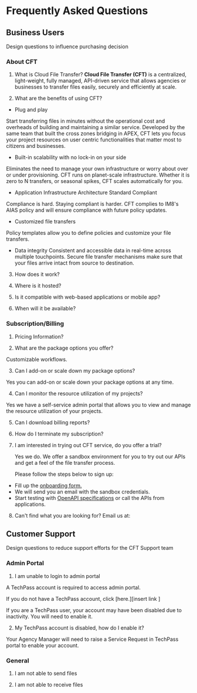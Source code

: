 # Frequently Asked Questions

## Business Users

Design questions to influence purchasing decision

### About CFT

1. What is Cloud File Transfer?
**Cloud File Transfer \(CFT\)** is a centralized, light-weight, fully managed, API-driven service that allows agencies or businesses to transfer files easily, securely and efficiently at scale.


2. What are the benefits of using CFT?

- Plug and play

Start transferring files in minutes without the operational cost and overheads of building and maintaining a similar service. Developed by the same team that built the cross zones bridging in APEX, CFT lets you focus your project resources on user centric functionalities that matter most to citizens and businesses.

- Built-in scalability with no lock-in on your side

Eliminates the need to manage your own infrastructure or worry about over or under provisioning. CFT runs on planet-scale infrastructure. Whether it is zero to N transfers, or seasonal spikes, CFT scales automatically for you.  

- Application Infrastructure Architecture Standard Compliant

Compliance is hard. Staying compliant is harder. CFT complies to IM8's AIAS policy and will ensure compliance with future policy updates.

- Customized file transfers

Policy templates allow you to define policies and customize your file transfers.

- Data integrity
Consistent and accessible data in real-time across multiple touchpoints. Secure file transfer mechanisms make sure that your files arrive intact from source to destination.

3. How does it work?


4. Where is it hosted?


5. Is it compatible with web-based applications or mobile app?

6. When will it be available?


### Subscription/Billing


1. Pricing Information?

2. What are the package options you offer?

Customizable workflows.

3. Can I add-on or scale down my package options?

Yes you can add-on or scale down your package options at any time.

4. Can I monitor the resource utilization of my projects?

Yes we have a self-service admin portal that allows you to view and manage the resource utilization of your projects.

5. Can I download billing reports?

6. How do I terminate my subscription?

7. I am interested in trying out CFT service, do you offer a trial?

   Yes we do. We offer a sandbox environment for you to try out our APIs and get a feel of the file transfer process.

   Please follow the steps below to sign up:

- Fill up the [onboarding form.](https://form.gov.sg/#!/60a4cca76179d60012cdacac/preview)
- We will send you an email with the sandbox credentials.
- Start testing with [OpenAPI specifications](https://docs.developer.gov.sg/docs/cft-rest-api-documentation/) or call the APIs from applications.

8. Can't find what you are looking for? Email us at: 


## Customer Support

Design questions to reduce support efforts for the CFT Support team

### Admin Portal

1. I am unable to login to admin portal

A TechPass account is required to access admin portal.

If you do not have a TechPass account, click [here.]\[insert link \]

If you are a TechPass user, your account may have been disabled due to inactivity. You will need to enable it.

2. My TechPass account is disabled, how do I enable it?

Your Agency Manager will need to raise a Service Request in TechPass portal to enable your account.

### General

1. I am not able to send files

2. I am not able to receive files
